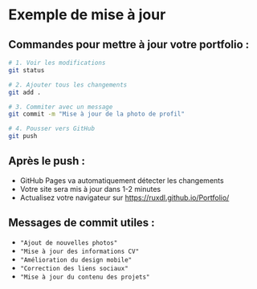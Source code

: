 # Exemple de mise à jour

## Commandes pour mettre à jour votre portfolio :

```bash
# 1. Voir les modifications
git status

# 2. Ajouter tous les changements
git add .

# 3. Commiter avec un message
git commit -m "Mise à jour de la photo de profil"

# 4. Pousser vers GitHub
git push
```

## Après le push :
- GitHub Pages va automatiquement détecter les changements
- Votre site sera mis à jour dans 1-2 minutes
- Actualisez votre navigateur sur https://ruxdl.github.io/Portfolio/

## Messages de commit utiles :
- `"Ajout de nouvelles photos"`
- `"Mise à jour des informations CV"`
- `"Amélioration du design mobile"`
- `"Correction des liens sociaux"`
- `"Mise à jour du contenu des projets"`
